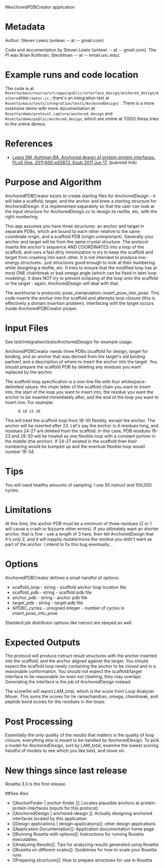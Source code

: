 #AnchoredPDBCreator application

Metadata
========

Author: Steven Lewis (smlewi -- at -- gmail.com)

Code and documentation by Steven Lewis (smlewi -- at -- gmail.com).
The PI was Brian Kuhlman, (bkuhlman -- at -- email.unc.edu).

Example runs and code location
============

The code is at `Rosetta/main/source/src/apps/public/interface_design/anchored_design/AnchoredPDBCreator.cc` ; there's an integration test at `Rosetta/main/tests/integration/tests/AnchoredDesign/` . There is a more extensive demo with more documentation at `Rosetta/demo/protocol_capture/anchored_design` and  `Rosetta/demo/public/anchored_design`, which are online at TODO these links to the online demos.

References
==========

-   [Lewis SM, Kuhlman BA. Anchored design of protein-protein interfaces. PLoS One. 2011;6(6):e20872. Epub 2011 Jun 17.](http://www.ncbi.nlm.nih.gov/pubmed/21698112) (pubmed link)

Purpose and Algorithm
=====================

AnchoredPDBCreator exists to create starting files for AnchoredDesign - it will take a scaffold, target, and the anchor and brew a starting structure for AnchoredDesign. It is implemented separately so that the user can look at the input structure for AnchoredDesign.cc to design its resfile, etc. with the right numbering.

This app assumes you have three structures: an anchor and target in separate PDBs, which are bound to each other relative to the same coordinate origin, and a scaffold PDB (origin unimportant). Generally your anchor and target will be from the same crystal structure. The protocol inserts the anchor's sequence AND COORDINATES into a loop of the scaffold, and runs a fast dirty minimization to try to keep the scaffold and target from crashing into each other. It is not intended to produce low-energy structures...just structures good enough to look at their numbering while designing a resfile, etc. It tries to ensure that the modified loop has at most ONE chainbreak or bad omega angle (which can be fixed in later loop modeling). It does NOT try to prevent eclipsing of the loop onto the scaffold or the target - again, AnchoredDesign will deal with that.

The workhorse is protocols::pose_manipulation::insert_pose_into_pose. This code inserts the anchor into the scaffold and attempts loop closure (this is effectively a domain insertion problem). Interfacing with the target occurs inside AnchoredPDBCreator proper.

Input Files
===========

See test/integration/tests/AnchoredDesign/ for example usage.

AnchoredPDBCreator needs three PDBs (scaffold for design, target for binding, and an anchor that was derived from the target's old binding partner) and a description of where to insert the anchor into the target. You should prepare the scaffold PDB by deleting any residues you want replaced by the anchor.

The scaffold loop specification is a one-line file with four whitespace-delimited values: the chain letter of the scaffold chain you want to insert into, the start of the loop you want to insert into, the residue you want the anchor to be inserted immediately after, and the end of the loop you want to insert into. For example:

`       B 18 23 30      `

This will treat the scaffold loop from 18-30 flexibly, except the anchor. The anchor will be inserted after 23. Let's say the anchor is 4 residues long, and residues 24-27 are deleted from the scaffold. In this case, PDB residues 18-23 and 28-30 will be treated as one flexible loop with a constant portion in the middle (the anchor). If 24-27 existed in the scaffold then their numbering would be bumped up and the eventual flexible loop would number 18-34.

Tips
====

You will need healthy amounts of sampling. I use 50 nstruct and 100,000 cycles.

Limitations
===========

At this time, the anchor PDB must be a minimum of three residues (2 or 1 will cause a crash or bizzarre other errors). If you ultimately want an shorter anchor, that is fine - use a length of 3 here, then tell AnchoredDesign that it's only 2, and it will happily mutate/move the residue you didn't want as part of the anchor. I intend to fix this bug eventually...

Options
=======

AnchoredPDBCreator defines a small handful of options:

-   scaffold_loop - string - scaffold anchor loop location file
-   scaffold_pdb - string - scaffold pdb file
-   anchor_pdb - string - anchor pdb file
-   target_pdb - string - target pdb file
-   APDBC_cycles - unsigned integer - number of cycles in insert_pose_into_pose

Standard job distributor options like nstruct are obeyed as well.

Expected Outputs
================

The protocol will produce nstruct result structures with the anchor inserted into the scaffold, and the anchor aligned against the target. You should expect the scaffold loop newly containing the anchor to be closed and in a reasonable conformation. You should not expect the scaffold/target interface to be reasonable (or even not clashing; they may overlap). Generating the interface is the job of AnchoredDesign instead.

The scorefile will report LAM_total, which is the score from Loop Analyzer Mover. This sums the scores for he ramachandran, omega, chainbreak, and peptide bond scores for the residues in the loops.

Post Processing
===============

Essentially the only quality of the results that matters is the quality of loop closure; everything else is meant to be handled by AnchoredDesign. To pick a model for AnchoredDesign, sort by LAM_total, examine the lowest scoring handful of models to see which you like best, and move on.

New things since last release
=============================

Rosetta 3.3 is the first release.

##See Also

* [[AnchorFinder | anchor-finder ]]: Locates plausible anchors at protein-protein interfaces (inputs for this protocol).
* [[AnchoredDesign | anchored-design ]]: Actually designing anchored interfaces located by this application
* [[Design applications | design-applications]]: other design applications
* [[Application Documentation]]: Application documentation home page
* [[Running Rosetta with options]]: Instructions for running Rosetta executables.
* [[Analyzing Results]]: Tips for analyzing results generated using Rosetta
* [[Rosetta on different scales]]: Guidelines for how to scale your Rosetta runs
* [[Preparing structures]]: How to prepare structures for use in Rosetta
